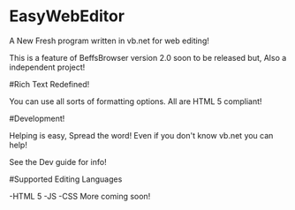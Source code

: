 # EasyWebEditor

A New Fresh program written in vb.net for web editing! 

This is a feature of BeffsBrowser version 2.0 soon to be released but, Also a independent project!

#Rich Text Redefined!

You can use all sorts of formatting options. All are HTML 5 compliant!

#Development!

Helping is easy, Spread the word! Even if  you don't know vb.net you can help!

See the Dev guide for info!


#Supported Editing Languages

-HTML 5 
-JS
-CSS
More coming soon!
